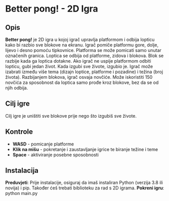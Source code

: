 # Better pong! - 2D Igra

## Opis

**Better pong!** je 2D igra u kojoj igrač upravlja platformom i odbija lopticu kako bi razbio sve blokove na ekranu. Igrač pomiče platformu gore, dolje, lijevo i desno pomoću tipkovnice. Platforma se može pomicati samo unutar označenih granica. Loptica se odbija od platforme, zidova i blokova. Blok se razbije kada ga loptica dotakne. Ako igrač ne uspije platformom odbiti lopticu, gubi jedan život. Kada izgubi sve živote, izgubio je. Igrač može izabrati između više tema (dizajn loptice, platforme i pozadine) i težina (broj života). Razbijanjem blokova, igrač osvaja novčiće. Može iskoristiti 150 novčića za sposobnost da loptica samo prođe kroz blokove, bez da se od njih odbija.


## Cilj igre

Cilj igre je uništiti sve blokove prije nego što izgubiš sve živote.


## Kontrole
- **WASD** - pomicanje platforme
- **Klik na mišu** - pokretanje i zaustavljanje igrice te biranje težine i teme
- **Space** - aktiviranje posebne sposobnosti


## Instalacija
**Preduvjeti**: Prije instalacije, osiguraj da imaš instaliran Python (verzija 3.8 ili novija) i pip. Također ćeš trebati biblioteku za rad s 2D igrama.
**Pokreni igru**: python main.py


